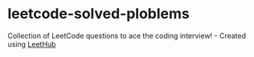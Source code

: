 # leetcode-solved-ploblems
Collection of LeetCode questions to ace the coding interview! - Created using [LeetHub](https://github.com/QasimWani/LeetHub)
